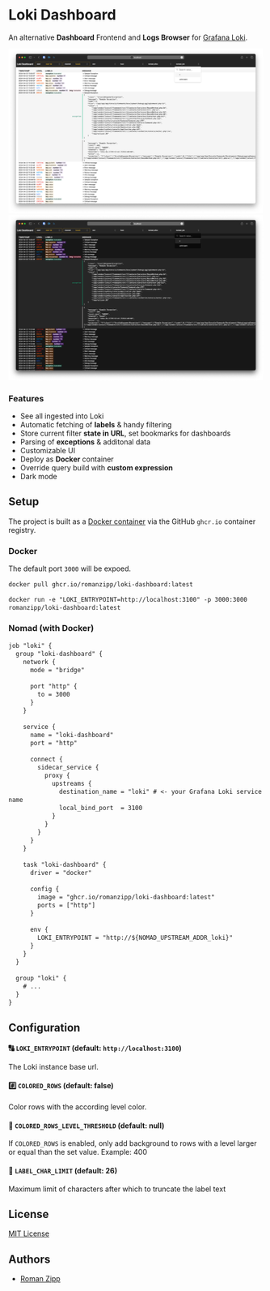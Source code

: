 # Loki Dashboard

An alternative **Dashboard** Frontend and **Logs Browser** for [Grafana Loki](https://grafana.com/oss/loki/).

![Screenshot](art/screenshot-01-light.png#gh-light-mode-only)
![Screenshot](art/screenshot-01-dark.png#gh-dark-mode-only)

### Features

- See all ingested into Loki
- Automatic fetching of **labels** & handy filtering
- Store current filter **state in URL**, set bookmarks for dashboards
- Parsing of **exceptions** & additonal data
- Customizable UI
- Deploy as **Docker** container
- Override query build with **custom expression**
- Dark mode

## Setup

The project is built as a [Docker container](https://github.com/romanzipp/Loki-Dashboard/pkgs/container/loki-dashboard) via the GitHub `ghcr.io` container registry.

### Docker

The default port `3000` will be expoed.

```
docker pull ghcr.io/romanzipp/loki-dashboard:latest
```

```
docker run -e "LOKI_ENTRYPOINT=http://localhost:3100" -p 3000:3000 romanzipp/loki-dashboard:latest
```

### Nomad (with Docker)

```hcl
job "loki" {
  group "loki-dashboard" {
    network {
      mode = "bridge"

      port "http" {
        to = 3000
      }
    }

    service {
      name = "loki-dashboard"
      port = "http"

      connect {
        sidecar_service {
          proxy {
            upstreams {
              destination_name = "loki" # <- your Grafana Loki service name
              local_bind_port  = 3100
            }
          }
        }
      }
    }

    task "loki-dashboard" {
      driver = "docker"

      config {
        image = "ghcr.io/romanzipp/loki-dashboard:latest"
        ports = ["http"]
      }

      env {
        LOKI_ENTRYPOINT = "http://${NOMAD_UPSTREAM_ADDR_loki}"
      }
    }
  }
  
  group "loki" {
    # ...
  }
}
```

## Configuration

#### 🔠 `LOKI_ENTRYPOINT` (default: `http://localhost:3100`)

The Loki instance base url.

#### #️⃣ `COLORED_ROWS` (default: false)

Color rows with the according level color.

#### 🔢 `COLORED_ROWS_LEVEL_THRESHOLD` (default: null)

If `COLORED_ROWS` is enabled, only add background to rows with a level larger or equal than the set value. Example: 400

#### 🔢 `LABEL_CHAR_LIMIT` (default: 26)

Maximum limit of characters after which to truncate the label text

## License

[MIT License](LICENSE.md)

## Authors

- [Roman Zipp](https://romanzipp.com)

